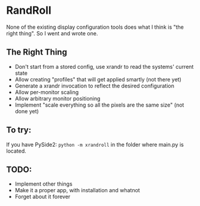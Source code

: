 # RandRoll

None of the existing display configuration tools does what I think is "the right thing".
So I went and wrote one.

## The Right Thing

* Don't start from a stored config, use xrandr to read the systems' current state
* Allow creating "profiles" that will get applied smartly (not there yet)
* Generate a xrandr invocation to reflect the desired configuration
* Allow per-monitor scaling
* Allow arbitrary monitor positioning
* Implement "scale everything so all the pixels are the same size" (not done yet)

## To try:

If you have PySide2: `python -m xrandroll` in the folder where main.py is located.

## TODO:

* Implement other things
* Make it a proper app, with installation and whatnot
* Forget about it forever
